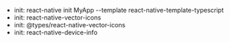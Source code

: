 - init: react-native init MyApp --template react-native-template-typescript
- init: react-native-vector-icons
- init: @types/react-native-vector-icons
- init: react-native-device-info
